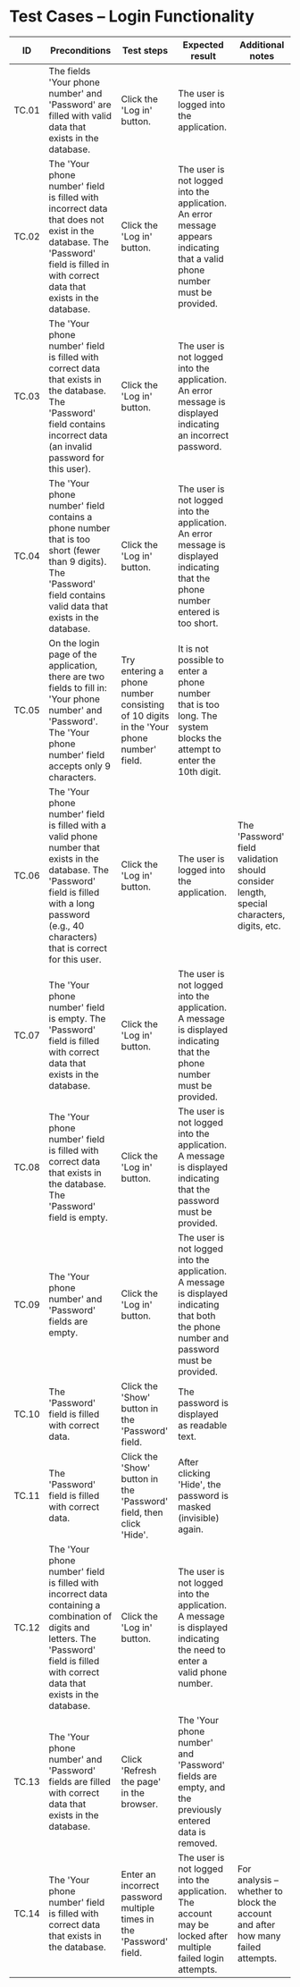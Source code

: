 # Test Cases – Login Functionality

| ID     | Preconditions                                                                                             | Test steps                                                      | Expected result                                                                                     | Additional notes                                                                                   |
|--------|-----------------------------------------------------------------------------------------------------------|------------------------------------------------------------------|------------------------------------------------------------------------------------------------------|-----------------------------------------------------------------------------------------------------|
| TC.01  | The fields 'Your phone number' and 'Password' are filled with valid data that exists in the database.     | Click the 'Log in' button.                                       | The user is logged into the application.                                                            |                                                                                                     |
| TC.02  | The 'Your phone number' field is filled with incorrect data that does not exist in the database. The 'Password' field is filled in with correct data that exists in the database. | Click the 'Log in' button. | The user is not logged into the application. An error message appears indicating that a valid phone number must be provided. |                                                                                                     |
| TC.03  | The 'Your phone number' field is filled with correct data that exists in the database. The 'Password' field contains incorrect data (an invalid password for this user). | Click the 'Log in' button. | The user is not logged into the application. An error message is displayed indicating an incorrect password. |                                                                                                     |
| TC.04  | The 'Your phone number' field contains a phone number that is too short (fewer than 9 digits). The 'Password' field contains valid data that exists in the database. | Click the 'Log in' button. | The user is not logged into the application. An error message is displayed indicating that the phone number entered is too short. |                                                                                                     |
| TC.05  | On the login page of the application, there are two fields to fill in: 'Your phone number' and 'Password'. The 'Your phone number' field accepts only 9 characters. | Try entering a phone number consisting of 10 digits in the 'Your phone number' field. | It is not possible to enter a phone number that is too long. The system blocks the attempt to enter the 10th digit. |                                                                                                     |
| TC.06  | The 'Your phone number' field is filled with a valid phone number that exists in the database. The 'Password' field is filled with a long password (e.g., 40 characters) that is correct for this user. | Click the 'Log in' button. | The user is logged into the application.                                                            | The 'Password' field validation should consider length, special characters, digits, etc.             |
| TC.07  | The 'Your phone number' field is empty. The 'Password' field is filled with correct data that exists in the database. | Click the 'Log in' button. | The user is not logged into the application. A message is displayed indicating that the phone number must be provided. |                                                                                                     |
| TC.08  | The 'Your phone number' field is filled with correct data that exists in the database. The 'Password' field is empty. | Click the 'Log in' button. | The user is not logged into the application. A message is displayed indicating that the password must be provided. |                                                                                                     |
| TC.09  | The 'Your phone number' and 'Password' fields are empty.                                                  | Click the 'Log in' button.                                       | The user is not logged into the application. A message is displayed indicating that both the phone number and password must be provided. |                                                                                                     |
| TC.10  | The 'Password' field is filled with correct data.                                                         | Click the 'Show' button in the 'Password' field.                | The password is displayed as readable text.                                                         |                                                                                                     |
| TC.11  | The 'Password' field is filled with correct data.                                                         | Click the 'Show' button in the 'Password' field, then click 'Hide'. | After clicking 'Hide', the password is masked (invisible) again.                                   |                                                                                                     |
| TC.12  | The 'Your phone number' field is filled with incorrect data containing a combination of digits and letters. The 'Password' field is filled with correct data that exists in the database. | Click the 'Log in' button. | The user is not logged into the application. A message is displayed indicating the need to enter a valid phone number. |                                                                                                     |
| TC.13  | The 'Your phone number' and 'Password' fields are filled with correct data that exists in the database.   | Click 'Refresh the page' in the browser.                         | The 'Your phone number' and 'Password' fields are empty, and the previously entered data is removed. |                                                                                                     |
| TC.14  | The 'Your phone number' field is filled with correct data that exists in the database.                    | Enter an incorrect password multiple times in the 'Password' field. | The user is not logged into the application. The account may be locked after multiple failed login attempts. | For analysis – whether to block the account and after how many failed attempts.                     |
